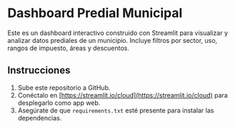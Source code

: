 # Dashboard Predial Municipal

Este es un dashboard interactivo construido con Streamlit para visualizar y analizar datos prediales de un municipio. Incluye filtros por sector, uso, rangos de impuesto, áreas y descuentos.

## Instrucciones

1. Sube este repositorio a GitHub.
2. Conéctalo en [https://streamlit.io/cloud](https://streamlit.io/cloud) para desplegarlo como app web.
3. Asegúrate de que `requirements.txt` esté presente para instalar las dependencias.


